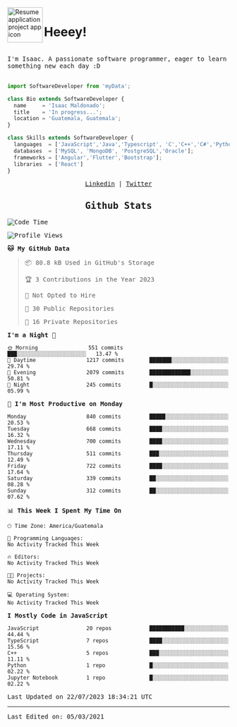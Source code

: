 <img align="left" width="80" height="80" src="https://raw.githubusercontent.com/sidbelbase/sidbelbase/master/wave.gif" alt="Resume application project app icon">

# Heeey!
 
</br>
 
<samp>
I'm Isaac. A passionate software programmer, eager to learn something new each day :D
</samp>
</br></br>



```js
import SoftwareDeveloper from 'myData';

class Bio extends SoftwareDeveloper {
  name     = 'Isaac Maldonado';
  title    = 'In progress...';
  location = 'Guatemala, Guatemala';
}

class Skills extends SoftwareDeveloper {
  languages  = ['JavaScript','Java','Typescript', 'C','C++','C#','Python','Assembly','Dart','Go'];
  databases  = ['MySQL', 'MongoDB', 'PostgreSQL','Oracle'];
  frameworks = ['Angular','Flutter','Bootstrap'];
  libraries  = ['React']
}
```

</p>
<samp>
<p align="center">
<a href="www.linkedin.com/in/isaac-maldonado-4745b2194">Linkedin</a> | <a href="https://twitter.com/Anaklusmos99">Twitter</a>
</p>

<h2 align="center"><samp>Github Stats</samp></h2>

<!--START_SECTION:waka-->
![Code Time](http://img.shields.io/badge/Code%20Time-440%20hrs%2053%20mins-blue)

![Profile Views](http://img.shields.io/badge/Profile%20Views-0-blue)

**🐱 My GitHub Data** 

> 📦 80.8 kB Used in GitHub's Storage 
 > 
> 🏆 3 Contributions in the Year 2023
 > 
> 🚫 Not Opted to Hire
 > 
> 📜 30 Public Repositories 
 > 
> 🔑 16 Private Repositories 
 > 
**I'm a Night 🦉** 

```text
🌞 Morning                551 commits         ███░░░░░░░░░░░░░░░░░░░░░░   13.47 % 
🌆 Daytime                1217 commits        ███████░░░░░░░░░░░░░░░░░░   29.74 % 
🌃 Evening                2079 commits        █████████████░░░░░░░░░░░░   50.81 % 
🌙 Night                  245 commits         █░░░░░░░░░░░░░░░░░░░░░░░░   05.99 % 
```
📅 **I'm Most Productive on Monday** 

```text
Monday                   840 commits         █████░░░░░░░░░░░░░░░░░░░░   20.53 % 
Tuesday                  668 commits         ████░░░░░░░░░░░░░░░░░░░░░   16.32 % 
Wednesday                700 commits         ████░░░░░░░░░░░░░░░░░░░░░   17.11 % 
Thursday                 511 commits         ███░░░░░░░░░░░░░░░░░░░░░░   12.49 % 
Friday                   722 commits         ████░░░░░░░░░░░░░░░░░░░░░   17.64 % 
Saturday                 339 commits         ██░░░░░░░░░░░░░░░░░░░░░░░   08.28 % 
Sunday                   312 commits         ██░░░░░░░░░░░░░░░░░░░░░░░   07.62 % 
```


📊 **This Week I Spent My Time On** 

```text
🕑︎ Time Zone: America/Guatemala

💬 Programming Languages: 
No Activity Tracked This Week

🔥 Editors: 
No Activity Tracked This Week

🐱‍💻 Projects: 
No Activity Tracked This Week

💻 Operating System: 
No Activity Tracked This Week
```

**I Mostly Code in JavaScript** 

```text
JavaScript               20 repos            ███████████░░░░░░░░░░░░░░   44.44 % 
TypeScript               7 repos             ████░░░░░░░░░░░░░░░░░░░░░   15.56 % 
C++                      5 repos             ███░░░░░░░░░░░░░░░░░░░░░░   11.11 % 
Python                   1 repo              █░░░░░░░░░░░░░░░░░░░░░░░░   02.22 % 
Jupyter Notebook         1 repo              █░░░░░░░░░░░░░░░░░░░░░░░░   02.22 % 
```




 Last Updated on 22/07/2023 18:34:21 UTC
<!--END_SECTION:waka-->

------

Last Edited on: 05/03/2021

